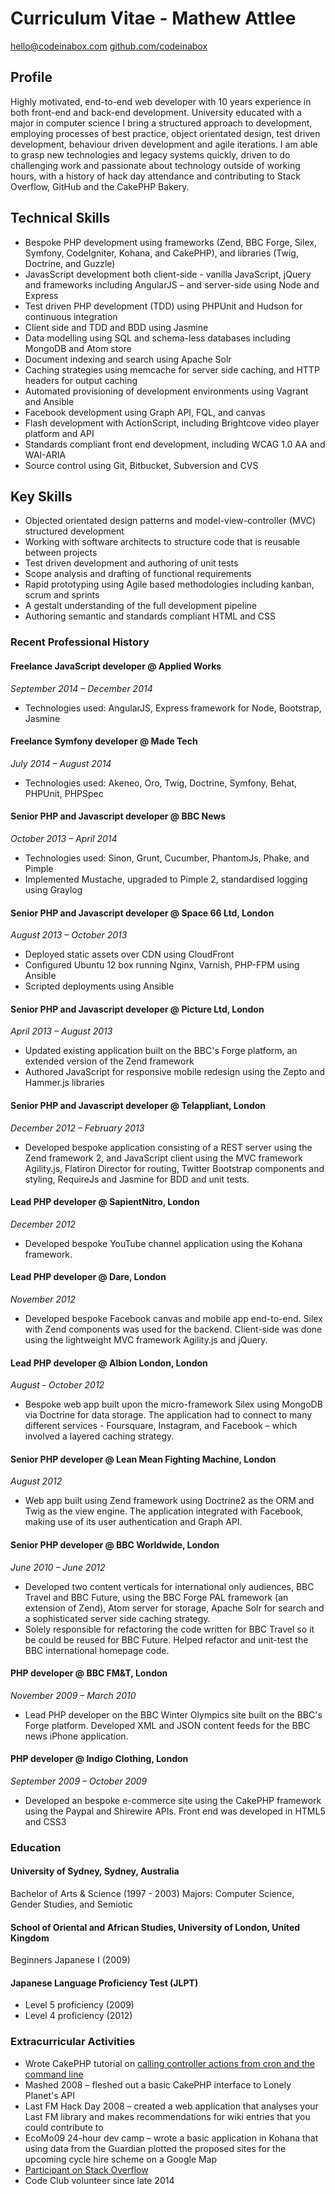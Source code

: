 # Curriculum Vitae - Mathew Attlee
[hello@codeinabox.com](hello@codeinabox.com)
[github.com/codeinabox](https://github.com/codeinabox)

## Profile
Highly motivated, end-to-end web developer with 10 years experience in both front-end and back-end development. University educated with a major in computer science I bring a structured approach to development, employing processes of best practice, object orientated design, test driven development, behaviour driven development and agile iterations. I am able to grasp new technologies and legacy systems quickly, driven to do challenging work and passionate about technology outside of working hours, with a history of hack day attendance and contributing to Stack Overflow, GitHub and the CakePHP Bakery.

## Technical Skills
 * Bespoke PHP development using frameworks (Zend, BBC Forge, Silex, Symfony, CodeIgniter, Kohana, and CakePHP), and libraries (Twig, Doctrine, and Guzzle)
 * JavasScript development both client-side - vanilla JavaScript, jQuery and frameworks including AngularJS – and server-side using Node and Express
 * Test driven PHP development (TDD)  using PHPUnit and Hudson for continuous integration
 * Client side and TDD and BDD using Jasmine
 * Data modelling using SQL and schema-less databases including MongoDB and Atom store
 * Document indexing and search using Apache Solr
 * Caching strategies using memcache for server side caching, and HTTP headers for output caching
 * Automated provisioning of development environments using Vagrant and Ansible
 * Facebook development using Graph API, FQL, and canvas
 * Flash development with ActionScript, including Brightcove video player platform and API
 * Standards compliant front end development, including WCAG 1.0 AA and WAI-ARIA
 * Source control using Git, Bitbucket, Subversion and CVS

## Key Skills
 * Objected orientated design patterns and model-view-controller (MVC) structured development
 * Working with software architects to structure code that is reusable between projects
 * Test driven development and authoring of unit tests
 * Scope analysis and drafting of functional requirements
 * Rapid prototyping using Agile based methodologies including kanban, scrum and sprints
 * A gestalt understanding of the full development pipeline
 * Authoring semantic and standards compliant HTML and CSS

### Recent Professional History
#### Freelance JavaScript developer @ Applied Works
_September 2014 – December 2014_

 * Technologies used: AngularJS, Express framework for Node, Bootstrap, Jasmine

#### Freelance Symfony developer @ Made Tech
_July 2014 – August 2014_

 * Technologies used: Akeneo, Oro, Twig, Doctrine, Symfony, Behat, PHPUnit, PHPSpec

#### Senior PHP and Javascript developer @ BBC News
_October 2013 – April 2014_

 * Technologies used: Sinon, Grunt, Cucumber, PhantomJs, Phake, and Pimple
 * Implemented Mustache, upgraded to Pimple 2, standardised logging using Graylog

#### Senior PHP and Javascript developer @ Space 66 Ltd, London
_August 2013 – October 2013_

 * Deployed static assets over CDN using CloudFront
 * Configured Ubuntu 12 box running Nginx, Varnish, PHP-FPM using Ansible
 * Scripted deployments using Ansible

#### Senior PHP and Javascript developer @ Picture Ltd, London
_April 2013 – August 2013_

 * Updated existing application built on the BBC's Forge platform, an extended version of the Zend framework
 * Authored JavaScript for responsive mobile redesign using the Zepto and Hammer.js libraries

#### Senior PHP and Javascript developer @ Telappliant, London
_December 2012 – February 2013_

 * Developed bespoke application consisting of a REST server using the Zend framework 2, and JavaScript client using the MVC framework Agility.js, Flatiron Director for routing, Twitter Bootstrap components and styling, RequireJs and Jasmine for BDD and unit tests.

#### Lead PHP developer @ SapientNitro, London
_December 2012_

 * Developed bespoke YouTube channel application using the Kohana framework.

#### Lead PHP developer @ Dare, London
_November 2012_

 * Developed bespoke Facebook canvas and mobile app end-to-end. Silex with Zend components was used for the backend. Client-side was done using the lightweight MVC framework Agility.js and jQuery.

#### Lead PHP developer @ Albion London, London
_August - October 2012_
 * Bespoke web app built upon the micro-framework Silex using MongoDB via Doctrine for data storage. The application had to connect to many different services - Foursquare, Instagram, and Facebook – which involved a layered caching strategy.

#### Senior PHP developer @ Lean Mean Fighting Machine, London
_August 2012_
 * Web app built using Zend framework using Doctrine2 as the ORM and Twig as the view engine. The application integrated with Facebook, making use of its user authentication and Graph API.

#### Senior PHP developer @ BBC Worldwide, London
_June 2010 – June 2012_

 * Developed two content verticals for international only audiences, BBC Travel and BBC Future, using the BBC Forge PAL framework (an extension of Zend), Atom server for storage, Apache Solr for search and a sophisticated server side caching strategy.
 * Solely responsible for refactoring the code written for BBC Travel so it be could be reused for BBC Future. Helped refactor and unit-test the BBC international homepage code.

#### PHP developer @ BBC FM&T, London
_November 2009 – March 2010_

 * Lead PHP developer on the BBC Winter Olympics site built on the BBC's Forge platform. Developed XML and JSON content feeds for the BBC news iPhone application.

#### PHP developer @ Indigo Clothing, London
_September 2009 – October 2009_

 * Developed an bespoke e-commerce site using the CakePHP framework using the Paypal and Shirewire APIs. Front end was developed in HTML5 and CSS3

### Education
#### University of Sydney, Sydney, Australia
Bachelor of Arts & Science (1997 - 2003)
Majors: Computer Science, Gender Studies, and Semiotic
#### School of Oriental and African Studies, University of London, United Kingdom
Beginners Japanese I (2009)
#### Japanese Language Proficiency Test (JLPT)
 * Level 5 proficiency (2009)
 * Level 4 proficiency (2012)

### Extracurricular Activities
 * Wrote CakePHP tutorial on [calling controller actions from cron and the command line](http://bakery.cakephp.org/articles/view/calling-controller-actions-from-cron-and-the-command-line)
 * Mashed 2008 – fleshed out a basic CakePHP interface to Lonely Planet's API
 * Last FM Hack Day 2008 – created a web application that analyses your Last FM library and makes recommendations for wiki entries that you could contribute to
 * EcoMo09 24-hour dev camp – wrote a basic application in Kohana that using data from the Guardian plotted the proposed sites for the upcoming cycle hire scheme on a Google Map
 * [Participant on Stack Overflow](http://stackoverflow.com/users/187415)
 * Code Club volunteer since late 2014
